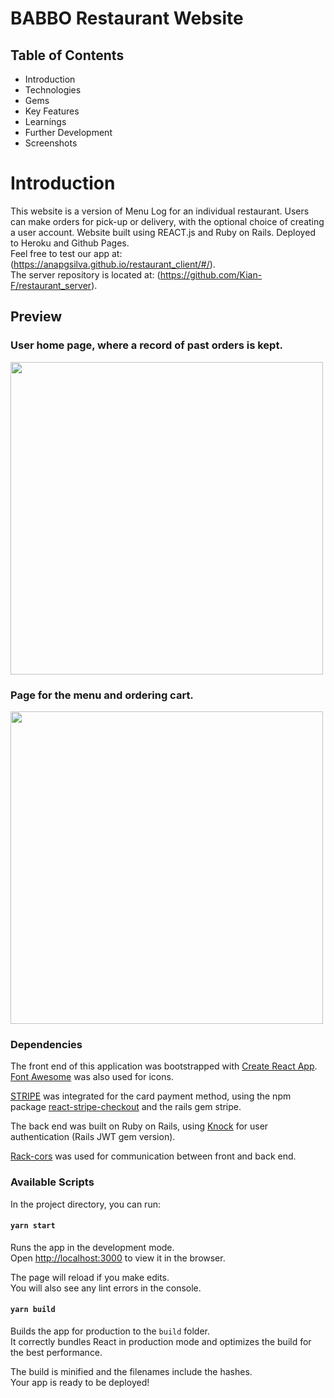# BABBO Restaurant Website

## Table of Contents
- Introduction
- Technologies
- Gems
- Key Features
- Learnings
- Further Development
- Screenshots

# Introduction
This website is a version of Menu Log for an individual restaurant. Users can make orders for pick-up or delivery, with the optional choice of creating a user account. Website built using REACT.js and Ruby on Rails. Deployed to Heroku and Github Pages.\
Feel free to test our app at: (https://anapgsilva.github.io/restaurant_client/#/).  
The server repository is located at: (https://github.com/Kian-F/restaurant_server).

## Preview

### User home page, where a record of past orders is kept.

<img src="https://anapgsilva.github.io/restaurant_client/babbo-home.png" width="500">

### Page for the menu and ordering cart.

<img src="https://anapgsilva.github.io/restaurant_client/babbo.png" width="500">


### Dependencies

The front end of this application was bootstrapped with [Create React App](https://github.com/facebook/create-react-app). [Font Awesome](https://fontawesome.com/) was also used for icons.

[STRIPE](https://stripe.com/docs/development) was integrated for the card payment method, using the npm package [react-stripe-checkout](https://www.npmjs.com/package/react-stripe-checkout) and the rails gem stripe.

The back end was built on Ruby on Rails, using [Knock](https://dev.to/amckean12/user-authentication-for-a-rails-api-and-a-react-client-part-1-server-side-3fej) for user authentication (Rails JWT gem version).

[Rack-cors](https://github.com/cyu/rack-cors) was used for communication between front and back end.


### Available Scripts

In the project directory, you can run:

#### `yarn start`

Runs the app in the development mode.<br />
Open [http://localhost:3000](http://localhost:3000) to view it in the browser.

The page will reload if you make edits.<br />
You will also see any lint errors in the console.


#### `yarn build`

Builds the app for production to the `build` folder.<br />
It correctly bundles React in production mode and optimizes the build for the best performance.

The build is minified and the filenames include the hashes.<br />
Your app is ready to be deployed!

